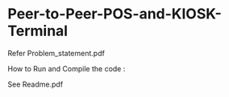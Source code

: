# Peer-to-Peer-POS-and-KIOSK-Terminal

Refer Problem_statement.pdf

How to Run and Compile the code :

See Readme.pdf
